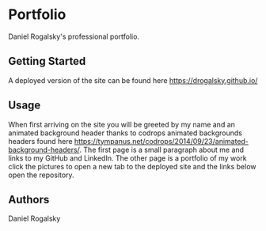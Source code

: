 # Portfolio
Daniel Rogalsky's professional portfolio.

## Getting Started
A deployed version of the site can be found here https://drogalsky.github.io/

## Usage
When first arriving on the site you will be greeted by my name and an animated background header thanks to codrops animated backgrounds headers found here https://tympanus.net/codrops/2014/09/23/animated-background-headers/. The first page is a small paragraph about me and links to my GitHub and LinkedIn. The other page is a portfolio of my work click the pictures to open a new tab to the deployed site and the links below open the repository.

## Authors
Daniel Rogalsky